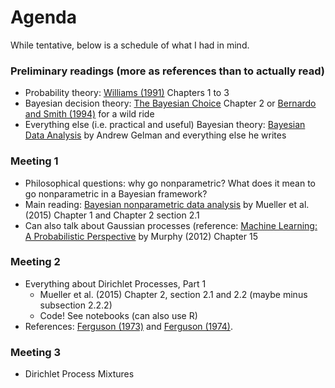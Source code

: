 # Agenda

While tentative, below is a schedule of what I had in mind.

### Preliminary readings (more as references than to actually read)

- Probability theory: [Williams (1991)](http://static.stevereads.com/papers_to_read/probability_with_martingales_williams_.pdf) Chapters 1 to 3
- Bayesian decision theory: [The Bayesian Choice](https://link.springer.com/book/10.1007/0-387-71599-1) Chapter 2 or [Bernardo and Smith (1994)](https://onlinelibrary.wiley.com/doi/book/10.1002/9780470316870) for a wild ride
- Everything else (i.e. practical and useful) Bayesian theory: [Bayesian Data Analysis](http://www.stat.columbia.edu/~gelman/book/BDA3.pdf) by Andrew Gelman and everything else he writes

### Meeting 1

- Philosophical questions: why go nonparametric? What does it mean to go nonparametric in a Bayesian framework?
- Main reading: [Bayesian nonparametric data analysis](https://www.springer.com/gp/book/9783319189673) by Mueller et al. (2015) Chapter 1 and Chapter 2 section 2.1
- Can also talk about Gaussian processes (reference: [Machine Learning: A Probabilistic Perspective](https://probml.github.io/pml-book/book0.html) by Murphy (2012) Chapter 15

### Meeting 2

- Everything about Dirichlet Processes, Part 1
	- Mueller et al. (2015) Chapter 2, section 2.1 and 2.2 (maybe minus subsection 2.2.2)
	- Code! See notebooks (can also use R)
- References: [Ferguson (1973)](https://projecteuclid.org/journals/annals-of-statistics/volume-1/issue-2/A-Bayesian-Analysis-of-Some-Nonparametric-Problems/10.1214/aos/1176342360.full) and [Ferguson (1974)](https://projecteuclid.org/journals/annals-of-statistics/volume-2/issue-4/Prior-Distributions-on-Spaces-of-Probability-Measures/10.1214/aos/1176342752.full).

### Meeting 3

- Dirichlet Process Mixtures
